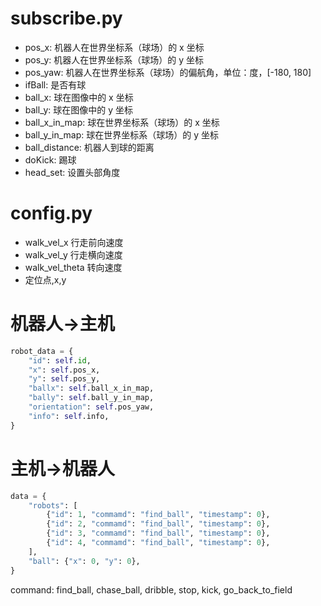 # subscribe.py

- pos_x: 机器人在世界坐标系（球场）的 x 坐标
- pos_y: 机器人在世界坐标系（球场）的 y 坐标
- pos_yaw: 机器人在世界坐标系（球场）的偏航角，单位：度，[-180, 180]
- ifBall: 是否有球
- ball_x: 球在图像中的 x 坐标
- ball_y: 球在图像中的 y 坐标
- ball_x_in_map: 球在世界坐标系（球场）的 x 坐标
- ball_y_in_map: 球在世界坐标系（球场）的 y 坐标
- ball_distance: 机器人到球的距离
- doKick: 踢球
- head_set: 设置头部角度

# config.py

- walk_vel_x 行走前向速度
- walk_vel_y 行走横向速度
- walk_vel_theta 转向速度
- 定位点,x,y

# 机器人->主机

```python
robot_data = {
    "id": self.id,
    "x": self.pos_x,
    "y": self.pos_y,
    "ballx": self.ball_x_in_map,
    "bally": self.ball_y_in_map,
    "orientation": self.pos_yaw,
    "info": self.info,
}
```

# 主机->机器人

```python
data = {
    "robots": [
        {"id": 1, "commamd": "find_ball", "timestamp": 0},
        {"id": 2, "commamd": "find_ball", "timestamp": 0},
        {"id": 3, "commamd": "find_ball", "timestamp": 0},
        {"id": 4, "commamd": "find_ball", "timestamp": 0},
    ],
    "ball": {"x": 0, "y": 0},
}
```

command: find_ball, chase_ball, dribble, stop, kick, go_back_to_field
